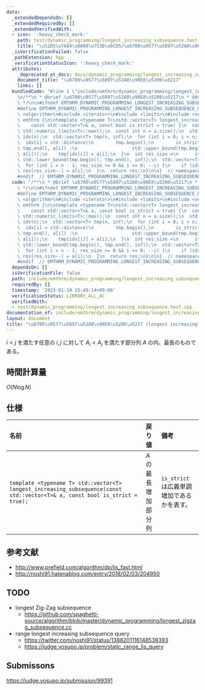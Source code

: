 ```yaml
---
data:
  _extendedDependsOn: []
  _extendedRequiredBy: []
  _extendedVerifiedWith:
  - icon: ':heavy_check_mark:'
    path: test/dynamic_programming/longest_increasing_subsequence.test.cpp
    title: "\u52D5\u7684\u8A08\u753B\u6CD5/\u6700\u9577\u5897\u52A0\u90E8\u5206\u5217"
  _isVerificationFailed: false
  _pathExtension: hpp
  _verificationStatusIcon: ':heavy_check_mark:'
  attributes:
    _deprecated_at_docs: docs/dynamic_programming/longest_increasing_subsequence.md
    document_title: "\u6700\u9577\u5897\u52A0\u90E8\u5206\u5217"
    links: []
  bundledCode: "#line 1 \"include/emthrm/dynamic_programming/longest_increasing_subsequence.hpp\"\
    \n/**\n * @brief \u6700\u9577\u5897\u52A0\u90E8\u5206\u5217\n * @docs docs/dynamic_programming/longest_increasing_subsequence.md\n\
    \ */\n\n#ifndef EMTHRM_DYNAMIC_PROGRAMMING_LONGEST_INCREASING_SUBSEQUENCE_HPP_\n\
    #define EMTHRM_DYNAMIC_PROGRAMMING_LONGEST_INCREASING_SUBSEQUENCE_HPP_\n\n#include\
    \ <algorithm>\n#include <iterator>\n#include <limits>\n#include <vector>\n\nnamespace\
    \ emthrm {\n\ntemplate <typename T>\nstd::vector<T> longest_increasing_subsequence(\n\
    \    const std::vector<T>& a, const bool is_strict = true) {\n  const T inf =\
    \ std::numeric_limits<T>::max();\n  const int n = a.size();\n  std::vector<int>\
    \ idx(n);\n  std::vector<T> tmp(n, inf);\n  for (int i = 0; i < n; ++i) {\n  \
    \  idx[i] = std::distance(\n        tmp.begin(),\n        is_strict ? std::lower_bound(tmp.begin(),\
    \ tmp.end(), a[i]) :\n                    std::upper_bound(tmp.begin(), tmp.end(),\
    \ a[i]));\n    tmp[idx[i]] = a[i];\n  }\n  int res_size =\n      std::distance(tmp.begin(),\
    \ std::lower_bound(tmp.begin(), tmp.end(), inf));\n  std::vector<T> res(res_size--);\n\
    \  for (int i = n - 1; res_size >= 0 && i >= 0; --i) {\n    if (idx[i] == res_size)\
    \ res[res_size--] = a[i];\n  }\n  return res;\n}\n\n}  // namespace emthrm\n\n\
    #endif  // EMTHRM_DYNAMIC_PROGRAMMING_LONGEST_INCREASING_SUBSEQUENCE_HPP_\n"
  code: "/**\n * @brief \u6700\u9577\u5897\u52A0\u90E8\u5206\u5217\n * @docs docs/dynamic_programming/longest_increasing_subsequence.md\n\
    \ */\n\n#ifndef EMTHRM_DYNAMIC_PROGRAMMING_LONGEST_INCREASING_SUBSEQUENCE_HPP_\n\
    #define EMTHRM_DYNAMIC_PROGRAMMING_LONGEST_INCREASING_SUBSEQUENCE_HPP_\n\n#include\
    \ <algorithm>\n#include <iterator>\n#include <limits>\n#include <vector>\n\nnamespace\
    \ emthrm {\n\ntemplate <typename T>\nstd::vector<T> longest_increasing_subsequence(\n\
    \    const std::vector<T>& a, const bool is_strict = true) {\n  const T inf =\
    \ std::numeric_limits<T>::max();\n  const int n = a.size();\n  std::vector<int>\
    \ idx(n);\n  std::vector<T> tmp(n, inf);\n  for (int i = 0; i < n; ++i) {\n  \
    \  idx[i] = std::distance(\n        tmp.begin(),\n        is_strict ? std::lower_bound(tmp.begin(),\
    \ tmp.end(), a[i]) :\n                    std::upper_bound(tmp.begin(), tmp.end(),\
    \ a[i]));\n    tmp[idx[i]] = a[i];\n  }\n  int res_size =\n      std::distance(tmp.begin(),\
    \ std::lower_bound(tmp.begin(), tmp.end(), inf));\n  std::vector<T> res(res_size--);\n\
    \  for (int i = n - 1; res_size >= 0 && i >= 0; --i) {\n    if (idx[i] == res_size)\
    \ res[res_size--] = a[i];\n  }\n  return res;\n}\n\n}  // namespace emthrm\n\n\
    #endif  // EMTHRM_DYNAMIC_PROGRAMMING_LONGEST_INCREASING_SUBSEQUENCE_HPP_\n"
  dependsOn: []
  isVerificationFile: false
  path: include/emthrm/dynamic_programming/longest_increasing_subsequence.hpp
  requiredBy: []
  timestamp: '2023-01-19 15:49:14+09:00'
  verificationStatus: LIBRARY_ALL_AC
  verifiedWith:
  - test/dynamic_programming/longest_increasing_subsequence.test.cpp
documentation_of: include/emthrm/dynamic_programming/longest_increasing_subsequence.hpp
layout: document
title: "\u6700\u9577\u5897\u52A0\u90E8\u5206\u5217 (longest increasing subsequence)"
---
```


$i < j$ を満たす任意の $i, j$ に対して $A_i < A_j$ を満たす部分列 $A$ の内、最長のものである。


## 時間計算量

$O(N\log{N})$


## 仕様

|名前|戻り値|備考|
|:--|:--|:--|
|`template <typename T> std::vector<T> longest_increasing_subsequence(const std::vector<T>& a, const bool is_strict = true);`|$A$ の最長増加部分列|`is_strict` は広義単調増加であるかを表す。|


## 参考文献

- http://www.prefield.com/algorithm/dp/lis_fast.html
- http://noshi91.hatenablog.com/entry/2018/02/03/204950


## TODO

- longest Zig-Zag subsequence
  - https://github.com/spaghetti-source/algorithm/blob/master/dynamic_programming/longest_zigzag_subsequence.cc
- range longest increasing subsequence query
  - https://twitter.com/noshi91/status/1388201116148539393
  - https://judge.yosupo.jp/problem/static_range_lis_query


## Submissons

https://judge.yosupo.jp/submission/99391
